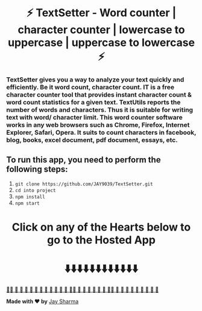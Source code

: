 <h1 align="center">⚡ TextSetter - Word counter | character counter | lowercase to uppercase | uppercase to lowercase ⚡</h1>

### TextSetter gives you a way to analyze your text quickly and efficiently. Be it word count, character count.  IT is a free character counter tool that provides instant character count & word count statistics for a given text. TextUtils reports the number of words and characters. Thus it is suitable for writing text with word/ character limit. This word counter software works in any web browsers such as Chrome, Firefox, Internet Explorer, Safari, Opera. It suits to count characters in facebook, blog, books, excel document, pdf document, essays, etc.

## To run this app, you need to perform the following steps:

1. `git clone https://github.com/JAY9039/TextSetter.git` 
2. `cd into project`
3. `npm install`
4. `npm start`

<h1 align="center"> Click on any of the Hearts below to go to the Hosted App </h1>
<h1 align="center"> ⬇️⬇️⬇️⬇️⬇️⬇️⬇️⬇️⬇️⬇️⬇️⬇️ </h1>

 [ 💖💖 💖 💖 💖 💖 💖 💖 💖 💖 💖 💖 💖 💖💖 💖 💖 💖 💖 💖 💖 💖💖 💖 💖 💖 💖 💖  💖 💖 💖 💖 ](https://www.linkedin.com/in/j-shharma/)



**Made with ♥ by** [Jay Sharma](https://www.linkedin.com/in/j-shharma/)